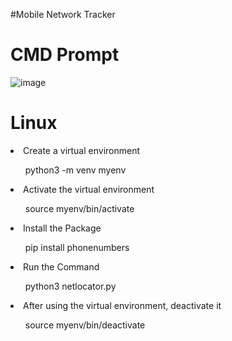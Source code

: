 #Mobile Network Tracker

# CMD Prompt
![image](https://github.com/user-attachments/assets/20e912ea-0917-47bc-a9d9-108632c14819)


# Linux
<!-- Create a virtual environment-->
<li>Create a virtual environment</li>
  <ul>python3 -m venv myenv</ul>

<!--Activate the virtual environment-->
<li>Activate the virtual environment</li>
  <ul>source myenv/bin/activate</ul>

<!--Install the Package-->
<li>Install the Package</li>
  <ul>pip install phonenumbers</ul>

<!--Run the Command-->
<li>Run the Command</li>
  <ul>python3 netlocator.py</ul>

<!--After using the virtual environment, deactivate it-->
<li>After using the virtual environment, deactivate it</li>
  <ul>source myenv/bin/deactivate</ul>
